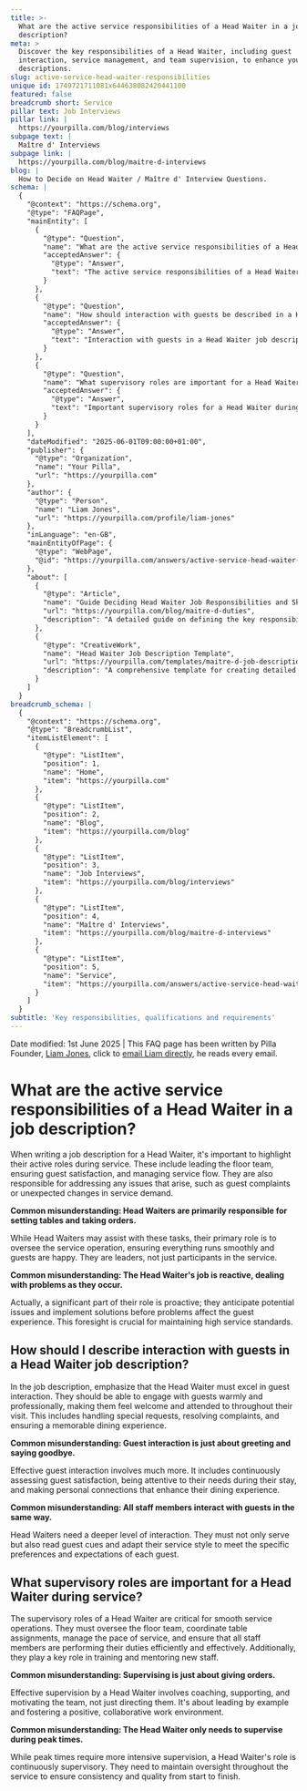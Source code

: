 ```yaml
---
title: >-
  What are the active service responsibilities of a Head Waiter in a job
  description?
meta: >
  Discover the key responsibilities of a Head Waiter, including guest
  interaction, service management, and team supervision, to enhance your job
  descriptions.
slug: active-service-head-waiter-responsibilities
unique id: 1749721711081x644638082420441100
featured: false
breadcrumb short: Service
pillar text: Job Interviews
pillar link: |
  https://yourpilla.com/blog/interviews
subpage text: |
  Maître d' Interviews
subpage link: |
  https://yourpilla.com/blog/maitre-d-interviews
blog: |
  How to Decide on Head Waiter / Maître d' Interview Questions.
schema: |
  {
    "@context": "https://schema.org",
    "@type": "FAQPage",
    "mainEntity": [
      {
        "@type": "Question",
        "name": "What are the active service responsibilities of a Head Waiter in a job description?",
        "acceptedAnswer": {
          "@type": "Answer",
          "text": "The active service responsibilities of a Head Waiter in a job description include leading the floor team, ensuring guest satisfaction, and managing the service flow. A Head Waiter is responsible for addressing issues such as guest complaints or unexpected changes in service demand. They are also expected to be proactive, anticipating potential issues and implementing solutions to enhance the guest experience."
        }
      },
      {
        "@type": "Question",
        "name": "How should interaction with guests be described in a Head Waiter job description?",
        "acceptedAnswer": {
          "@type": "Answer",
          "text": "Interaction with guests in a Head Waiter job description should be described as warm and professional. A Head Waiter should make guests feel welcome and attended to, handling special requests, resolving complaints, and ensuring a memorable dining experience. They must continuously assess guest satisfaction and adapt their service style to meet guest needs."
        }
      },
      {
        "@type": "Question",
        "name": "What supervisory roles are important for a Head Waiter during service?",
        "acceptedAnswer": {
          "@type": "Answer",
          "text": "Important supervisory roles for a Head Waiter during service include overseeing the floor team, coordinating table assignments, managing the pace of service, and ensuring staff performance. A Head Waiter should also train and mentor new staff, maintain quality and consistency throughout the service, and foster a positive work environment through effective leadership."
        }
      }
    ],
    "dateModified": "2025-06-01T09:00:00+01:00",
    "publisher": {
      "@type": "Organization",
      "name": "Your Pilla",
      "url": "https://yourpilla.com"
    },
    "author": {
      "@type": "Person",
      "name": "Liam Jones",
      "url": "https://yourpilla.com/profile/liam-jones"
    },
    "inLanguage": "en-GB",
    "mainEntityOfPage": {
      "@type": "WebPage",
      "@id": "https://yourpilla.com/answers/active-service-head-waiter-responsibilities"
    },
    "about": [
      {
        "@type": "Article",
        "name": "Guide Deciding Head Waiter Job Responsibilities and Skills",
        "url": "https://yourpilla.com/blog/maitre-d-duties",
        "description": "A detailed guide on defining the key responsibilities and necessary skills for Head Waiters."
      },
      {
        "@type": "CreativeWork",
        "name": "Head Waiter Job Description Template",
        "url": "https://yourpilla.com/templates/maitre-d-job-description",
        "description": "A comprehensive template for creating detailed job descriptions for Head Waiter positions."
      }
    ]
  }
breadcrumb_schema: |
  {
    "@context": "https://schema.org",
    "@type": "BreadcrumbList",
    "itemListElement": [
      {
        "@type": "ListItem",
        "position": 1,
        "name": "Home",
        "item": "https://yourpilla.com"
      },
      {
        "@type": "ListItem",
        "position": 2,
        "name": "Blog",
        "item": "https://yourpilla.com/blog"
      },
      {
        "@type": "ListItem",
        "position": 3,
        "name": "Job Interviews",
        "item": "https://yourpilla.com/blog/interviews"
      },
      {
        "@type": "ListItem",
        "position": 4,
        "name": "Maître d' Interviews",
        "item": "https://yourpilla.com/blog/maitre-d-interviews"
      },
      {
        "@type": "ListItem",
        "position": 5,
        "name": "Service",
        "item": "https://yourpilla.com/answers/active-service-head-waiter-responsibilities"
      }
    ]
  }
subtitle: 'Key responsibilities, qualifications and requirements'
---
```


Date modified: 1st June 2025 | This FAQ page has been written by Pilla Founder, [Liam Jones](https://yourpilla.com/profile/liam-jones), click to [email Liam directly](https://mailto:liam@yourpilla.com), he reads every email.

# What are the active service responsibilities of a Head Waiter in a job description?

When writing a job description for a Head Waiter, it's important to highlight their active roles during service. These include leading the floor team, ensuring guest satisfaction, and managing service flow. They are also responsible for addressing any issues that arise, such as guest complaints or unexpected changes in service demand.

**Common misunderstanding: Head Waiters are primarily responsible for setting tables and taking orders.**

While Head Waiters may assist with these tasks, their primary role is to oversee the service operation, ensuring everything runs smoothly and guests are happy. They are leaders, not just participants in the service.

**Common misunderstanding: The Head Waiter's job is reactive, dealing with problems as they occur.**

Actually, a significant part of their role is proactive; they anticipate potential issues and implement solutions before problems affect the guest experience. This foresight is crucial for maintaining high service standards.

## How should I describe interaction with guests in a Head Waiter job description?

In the job description, emphasize that the Head Waiter must excel in guest interaction. They should be able to engage with guests warmly and professionally, making them feel welcome and attended to throughout their visit. This includes handling special requests, resolving complaints, and ensuring a memorable dining experience.

**Common misunderstanding: Guest interaction is just about greeting and saying goodbye.**

Effective guest interaction involves much more. It includes continuously assessing guest satisfaction, being attentive to their needs during their stay, and making personal connections that enhance their dining experience.

**Common misunderstanding: All staff members interact with guests in the same way.**

Head Waiters need a deeper level of interaction. They must not only serve but also read guest cues and adapt their service style to meet the specific preferences and expectations of each guest.

## What supervisory roles are important for a Head Waiter during service?

The supervisory roles of a Head Waiter are critical for smooth service operations. They must oversee the floor team, coordinate table assignments, manage the pace of service, and ensure that all staff members are performing their duties efficiently and effectively. Additionally, they play a key role in training and mentoring new staff.

**Common misunderstanding: Supervising is just about giving orders.**

Effective supervision by a Head Waiter involves coaching, supporting, and motivating the team, not just directing them. It's about leading by example and fostering a positive, collaborative work environment.

**Common misunderstanding: The Head Waiter only needs to supervise during peak times.**

While peak times require more intensive supervision, a Head Waiter's role is continuously supervisory. They need to maintain oversight throughout the service to ensure consistency and quality from start to finish.

